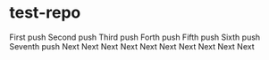 # test-repo

First push
Second push
Third push
Forth push
Fifth push
Sixth push
Seventh push
Next
Next
Next
Next
Next
Next
Next
Next
Next
Next
